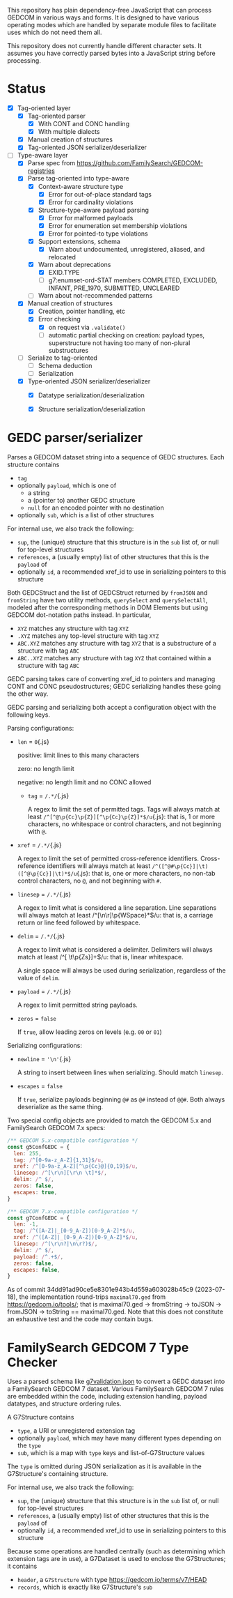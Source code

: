 This repository has plain dependency-free JavaScript that can process GEDCOM in various ways and forms.
It is designed to have various operating modes
which are handled by separate module files to facilitate uses which do not need them all.

This repository does not currently handle different character sets.
It assumes you have correctly parsed bytes into a JavaScript string before processing.

# Status

- [x] Tag-oriented layer
    - [x] Tag-oriented parser
        - [x] With CONT and CONC handling
        - [x] With multiple dialects
    - [x] Manual creation of structures
    - [x] Tag-oriented JSON serializer/deserializer
- [ ] Type-aware layer
    - [x] Parse spec from <https://github.com/FamilySearch/GEDCOM-registries>
    - [x] Parse tag-oriented into type-aware
        - [x] Context-aware structure type
            - [x] Error for out-of-place standard tags
            - [x] Error for cardinality violations
        - [x] Structure-type-aware payload parsing
            - [x] Error for malformed payloads
            - [x] Error for enumeration set membership violations
            - [x] Error for pointed-to type violations
        - [x] Support extensions, schema
            - [x] Warn about undocumented, unregistered, aliased, and relocated
        - [x] Warn about deprecations
            - [x] EXID.TYPE
            - [ ] g7:enumset-ord-STAT members COMPLETED, EXCLUDED, INFANT, PRE_1970, SUBMITTED, UNCLEARED
        - [ ] Warn about not-recommended patterns
    - [x] Manual creation of structures
        - [x] Creation, pointer handling, etc
        - [x] Error checking
            - [x] on request via `.validate()`
            - [ ] automatic partial checking on creation: payload types, superstructure not having too many of non-plural substructures
    - [ ] Serialize to tag-oriented
        - [ ] Schema deduction
        - [ ] Serialization
    - [x] Type-oriented JSON serializer/deserializer
        - [x] Datatype serialization/deserialization
        - [x] Structure serialization/deserialization
    


# GEDC parser/serializer

Parses a GEDCOM dataset string
into a sequence of GEDC structures.
Each structure contains

- `tag`
- optionally `payload`, which is one of
    - a string
    - a (pointer to) another GEDC structure
    - `null` for an encoded pointer with no destination
- optionally `sub`, which is a list of other structures

For internal use, we also track the following:

- `sup`, the (unique) structure that this structure is in the `sub` list of, or null for top-level structures
- `references`, a (usually empty) list of other structures that this is the `payload` of
- optionally `id`, a recommended xref_id to use in serializing pointers to this structure

Both GEDCStruct
and the list of GEDCStruct returned by `fromJSON` and `fromString`
have two utility methods, `querySelect` and `querySelectAll`,
modeled after the corresponding methods in DOM Elements
but using GEDCOM dot-notation paths instead. In particular,

- `XYZ` matches any structure with tag `XYZ`
- `.XYZ` matches any top-level structure with tag `XYZ`
- `ABC.XYZ` matches any structure with tag `XYZ` that is a substructure of a structure with tag `ABC`
- `ABC..XYZ` matches any structure with tag `XYZ` that contained within a structure with tag `ABC`

GEDC parsing takes care of converting xref_id to pointers
and managing CONT and CONC pseudostructures;
GEDC serializing handles these going the other way.

GEDC parsing and serializing both accept a configuration object with the following keys.

Parsing configurations:

- `len` = `0`{.js}
    
    positive: limit lines to this many characters
    
    zero: no length limit
    
    negative: no length limit and no CONC allowed

  - `tag` = `/.*/`{.js}

    A regex to limit the set of permitted tags.
    Tags will always match at least `/^[^@\p{Cc}\p{Z}][^\p{Cc}\p{Z}]*$/u`{.js}:
    that is, 1 or more characters,
    no whitespace or control characters,
    and not beginning with `@`.

- `xref` = `/.*/`{.js}
    
    A regex to limit the set of permitted cross-reference identifiers.
    Cross-reference identifiers will always match at least `/^([^@#\p{Cc}]|\t)([^@\p{Cc}]|\t)*$/u`{.js}:
    that is, one or more characters,
    no non-tab control characters,
    no `@`,
    and not beginning with `#`.

- `linesep` = `/.*/`{.js}
    
    A regex to limit what is considered a line separation.
    Line separations will always match at least /^[\n\r]\p{WSpace}*$/u:
    that is, a carriage return or line feed
    followed by whitespace.

- `delim` = `/.*/`{.js}
    
    A regex to limit what is considered a delimiter.
    Delimiters will always match at least /^[ \t\p{Zs}]+$/u:
    that is, linear whitespace.
    
    A single space will always be used during serialization, regardless of the value of `delim`.

- `payload` = `/.*/`{.js}
    
    A regex to limit permitted string payloads.

- `zeros` = `false`
    
    If `true`, allow leading zeros on levels (e.g. `00` or `01`)

Serializing configurations:

- `newline` = `'\n'`{.js}
    
    A string to insert between lines when serializing.
    Should match `linesep`.

- `escapes` = `false`
    
    If `true`, serialize payloads beginning `@#` as `@#` instead of `@@#`.
    Both always deserialize as the same thing.

Two special config objects are provided to match the GEDCOM 5.x and FamilySearch GEDCOM 7.x specs:

```js
/** GEDCOM 5.x-compatible configuration */
const g5ConfGEDC = {
  len: 255,
  tag: /^[0-9a-z_A-Z]{1,31}$/u,
  xref: /^[0-9a-z_A-Z][^\p{Cc}@]{0,19}$/u,
  linesep: /^[\r\n][\r\n \t]*$/,
  delim: /^ $/,
  zeros: false,
  escapes: true,
}

/** GEDCOM 7.x-compatible configuration */
const g7ConfGEDC = {
  len: -1,
  tag: /^([A-Z]|_[0-9_A-Z])[0-9_A-Z]*$/u,
  xref: /^([A-Z]|_[0-9_A-Z])[0-9_A-Z]*$/u,
  linesep: /^(\r\n?|\n\r?)$/,
  delim: /^ $/,
  payload: /^.+$/,
  zeros: false,
  escapes: false,
}
```

As of commit 34dd91ad90ce5e8301e943b4d559a603028b45c9 (2023-07-18), the implementation round-trips `maximal70.ged` from <https://gedcom.io/tools/>; that is maximal70.ged → fromString → toJSON → fromJSON → toString == maximal70.ged.
Note that this does not constitute an exhaustive test
and the code may contain bugs.

# FamilySearch GEDCOM 7 Type Checker

Uses a parsed schema like [g7validation.json](https://github.com/FamilySearch/GEDCOM-registries/blob/main/generated_files/g7validation.json)
to convert a GEDC dataset into a FamilySearch GEDCOM 7 dataset.
Various FamilySearch GEDCOM 7 rules are embedded within the code,
including extension handling,
payload datatypes,
and structure ordering rules.

A G7Structure contains

- `type`, a URI or unregistered extension tag
- optionally `payload`, which may have many different types depending on the `type`
- `sub`, which is a map with `type` keys and list-of-G7Structure values

The `type` is omitted during JSON serialization as it is available in the G7Structure's containing structure.

For internal use, we also track the following:

- `sup`, the (unique) structure that this structure is in the `sub` list of, or null for top-level structures
- `references`, a (usually empty) list of other structures that this is the `payload` of
- optionally `id`, a recommended xref_id to use in serializing pointers to this structure

Because some operations are handled centrally (such as determining which extension tags are in use),
a G7Dataset is used to enclose the G7Structures;
it contains

- `header`, a `G7Structure` with type <https://gedcom.io/terms/v7/HEAD>
- `records`, which is exactly like G7Structure's `sub`

